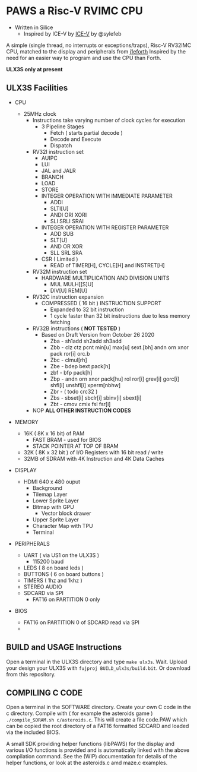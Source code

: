 # PAWS a Risc-V RVIMC CPU

* Written in Silice
    * Inspired by ICE-V by [ICE-V](https://github.com/sylefeb/Silice/blob/master/projects/ice-v/ice-v.ice) by @sylefeb

A simple (single thread, no interrupts or exceptions/traps), Risc-V RV32IMC CPU, matched to the display and peripherals from [j1eforth](https://github.com/rob-ng15/Silice-Playground/tree/master/j1eforth/DE10NANO-ULX3S) Inspired by the need for an easier way to program and use the CPU than Forth.

__ULX3S only at present__

## ULX3S Facilities

* CPU
    * 25MHz clock
        * Instructions take varying number of clock cycles for execution
            * 3 Pipeline Stages
                * Fetch ( starts partial decode )
                * Decode and Execute
                * Dispatch
        * RV32I instruction set
            * AUIPC
            * LUI
            * JAL and JALR
            * BRANCH
            * LOAD
            * STORE
            * INTEGER OPERATION WITH IMMEDIATE PARAMETER
                * ADDI
                * SLTI[U]
                * ANDI ORI XORI
                * SLI SRLI SRAI
            * INTEGER OPERATION WITH REGISTER PARAMETER
                * ADD SUB
                * SLT[U]
                * AND OR XOR
                * SLL SRL SRA
            * CSR ( Limited )
                * READ of TIMER[H], CYCLE[H] and INSTRET[H]
        * RV32M instruction set
            * HARDWARE MULTIPLICATION AND DIVISION UNITS
                * MUL MULH[[S]U]
                * DIV[U] REM[U]
        * RV32C instruction expansion
            * COMPRESSED ( 16 bit ) INSTRUCTION SUPPORT
                * Expanded to 32 bit instruction
                * 1 cycle faster than 32 bit instructions due to less memory fetching
        * RV32B instructions ( __NOT TESTED__ )
            * Based on Draft Version from October 26 2020
                * Zba - sh1add sh2add sh3add
                * Zbb - clz ctz pcnt min[u] max[u] sext.[bh] andn orn xnor pack ror[i] orc.b
                * Zbc - clmul[rh]
                * Zbe - bdep bext pack[h]
                * zbf - bfp pack[h]
                * Zbp - andn orn xnor pack[hu] rol ror[i] grev[i] gorc[i] shfl[i] unshfl[i] xperm[nbhw]
                * Zbr - ( todo crc32 )
                * Zbs - sbset[i] sbclr[i] sbinv[i] sbext[i]
                * Zbt - cmov cmix fsl fsr[i]
        * NOP __ALL OTHER INSTRUCTION CODES__

* MEMORY
    * 16K ( 8K x 16 bit) of RAM
        * FAST BRAM - used for BIOS
        * STACK POINTER AT TOP OF BRAM
    * 32K ( 8K x 32 bit ) of I/O Registers with 16 bit read / write
    * 32MB of SDRAM with 4K Instruction and 4K Data Caches

* DISPLAY
    * HDMI 640 x 480 ouput
        * Background
        * Tilemap Layer
        * Lower Sprite Layer
        * Bitmap with GPU
            * Vector block drawer
        * Upper Sprite Layer
        * Character Map with TPU
        * Terminal

* PERIPHERALS
    * UART ( via US1 on the ULX3S )
        * 115200 baud
    * LEDS ( 8 on board leds )
    * BUTTONS ( 6 on board buttons )
    * TIMERS ( 1hz and 1khz )
    * STEREO AUDIO
    * SDCARD via SPI
        * FAT16 on PARTITION 0 only

* BIOS
    * FAT16 on PARTITION 0 of SDCARD read via SPI
    *
## BUILD and USAGE Instructions

Open a terminal in the ULX3S directory and type ```make ulx3s```. Wait. Upload your design your ULX3S with ```fujproj BUILD_ulx3s/build.bit```. Or download from this repository.

## COMPILING C CODE
Open a terminal in the SOFTWARE directory. Create your own C code in the c directory. Compile with ( for example the asteroids game ) ```./compile_SDRAM.sh c/asteroids.c```. This will create a file code.PAW which can be copied the root directory of a FAT16 formatted SDCARD and loaded via the included BIOS.

A small SDK providing helper functions (libPAWS) for the display and various I/O functions is provided and is automatically linked with the above compilation command. See the (WIP) documentation for details of the helper functions, or look at the asteroids.c amd maze.c examples.
